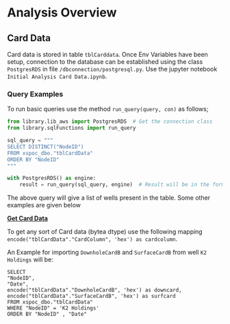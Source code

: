 # Analysis Overview

## Card Data

Card data is stored in table `tblCarddata`. Once Env Variables have been setup, connection to the database can be established
using the class `PostgresRDS` in file `/dbconnection/postgresql.py`. Use the jupyter notebook `Initial Analysis Card Data.ipynb`.

### Query Examples

To run basic queries use the method `run_query(query, con)` as follows;
```python
from library.lib_aws import PostgresRDS  # Get the connection class
from library.sqlFunctions import run_query

sql_query = """
SELECT DISTINCT("NodeID") 
FROM xspoc_dbo."tblCardData"
ORDER BY "NodeID"
"""

with PostgresRDS() as engine:
    result = run_query(sql_query, engine)  # Result will be in the form of a pandas dataframe
```
The above query will give a list of wells present in the table. Some other examples are given below

<u>**Get Card Data**</u>

To get any sort of Card data (bytea dtype) use the following mapping `encode("tblCardData"."CardColumn", 'hex') as cardcolumn`.

An Example for importing `DownholeCardB` and `SurfaceCardB` from well `K2 Holdings` will be:

```
SELECT 
"NodeID",
"Date",
encode("tblCardData"."DownholeCardB", 'hex') as downcard,
encode("tblCardData"."SurfaceCardB", 'hex') as surfcard
FROM xspoc_dbo."tblCardData"
WHERE "NodeID" = 'K2 Holdings'
ORDER BY "NodeID" , "Date" 
```
